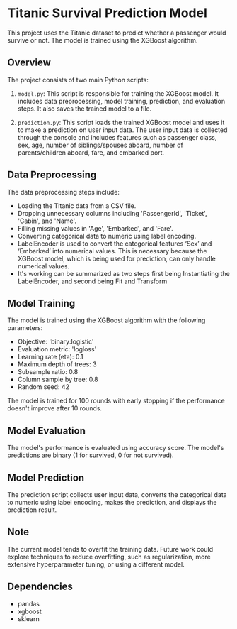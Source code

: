 # Titanic Survival Prediction Model

This project uses the Titanic dataset to predict whether a passenger would survive or not. The model is trained using the XGBoost algorithm.

## Overview

The project consists of two main Python scripts:

1. `model.py`: This script is responsible for training the XGBoost model. It includes data preprocessing, model training, prediction, and evaluation steps. It also saves the trained model to a file.

2. `prediction.py`: This script loads the trained XGBoost model and uses it to make a prediction on user input data. The user input data is collected through the console and includes features such as passenger class, sex, age, number of siblings/spouses aboard, number of parents/children aboard, fare, and embarked port.

## Data Preprocessing

The data preprocessing steps include:

- Loading the Titanic data from a CSV file.
- Dropping unnecessary columns including 'PassengerId', 'Ticket', 'Cabin', and 'Name'.
- Filling missing values in 'Age', 'Embarked', and 'Fare'.
- Converting categorical data to numeric using label encoding.
- LabelEncoder is used to convert the categorical features ‘Sex’ and ‘Embarked’ into numerical values. This is necessary because the XGBoost model, which is being used for prediction, can only handle numerical values.
- It's working can be summarized as two steps first being  Instantiating the LabelEncoder, and second being Fit and Transform

## Model Training

The model is trained using the XGBoost algorithm with the following parameters:

- Objective: 'binary:logistic'
- Evaluation metric: 'logloss'
- Learning rate (eta): 0.1
- Maximum depth of trees: 3
- Subsample ratio: 0.8
- Column sample by tree: 0.8
- Random seed: 42

The model is trained for 100 rounds with early stopping if the performance doesn't improve after 10 rounds.

## Model Evaluation

The model's performance is evaluated using accuracy score. The model's predictions are binary (1 for survived, 0 for not survived).

## Model Prediction

The prediction script collects user input data, converts the categorical data to numeric using label encoding, makes the prediction, and displays the prediction result.

## Note

The current model tends to overfit the training data. Future work could explore techniques to reduce overfitting, such as regularization, more extensive hyperparameter tuning, or using a different model.

## Dependencies

- pandas
- xgboost
- sklearn
